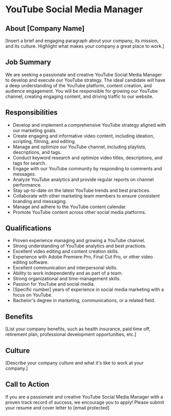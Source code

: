 # YouTube Social Media Manager

## About [Company Name]

[Insert a brief and engaging paragraph about your company, its mission, and its culture. Highlight what makes your company a great place to work.]

## Job Summary

We are seeking a passionate and creative YouTube Social Media Manager to develop and execute our YouTube strategy. The ideal candidate will have a deep understanding of the YouTube platform, content creation, and audience engagement. You will be responsible for growing our YouTube channel, creating engaging content, and driving traffic to our website.

## Responsibilities

*   Develop and implement a comprehensive YouTube strategy aligned with our marketing goals.
*   Create engaging and informative video content, including ideation, scripting, filming, and editing.
*   Manage and optimize our YouTube channel, including playlists, descriptions, and tags.
*   Conduct keyword research and optimize video titles, descriptions, and tags for search.
*   Engage with our YouTube community by responding to comments and messages.
*   Analyze YouTube analytics and provide regular reports on channel performance.
*   Stay up-to-date on the latest YouTube trends and best practices.
*   Collaborate with other marketing team members to ensure consistent branding and messaging.
*   Manage and adhere to the YouTube content calendar.
*   Promote YouTube content across other social media platforms.

## Qualifications

*   Proven experience managing and growing a YouTube channel.
*   Strong understanding of YouTube analytics and best practices.
*   Excellent video editing and content creation skills.
*   Experience with Adobe Premiere Pro, Final Cut Pro, or other video editing software.
*   Excellent communication and interpersonal skills.
*   Ability to work independently and as part of a team.
*   Strong organizational and time-management skills.
*   Passion for YouTube and social media.
*   [Specific number] years of experience in social media marketing with a focus on YouTube.
*   Bachelor's degree in marketing, communications, or a related field.

## Benefits

[List your company benefits, such as health insurance, paid time off, retirement plan, professional development opportunities, etc.]

## Culture

[Describe your company culture and what it's like to work at your company.]

## Call to Action

If you are a passionate and creative YouTube Social Media Manager with a proven track record of success, we encourage you to apply! Please submit your resume and cover letter to [email protected]